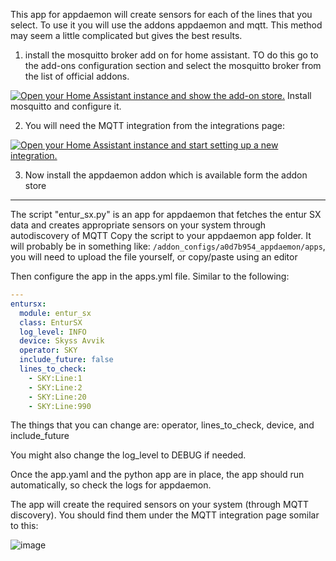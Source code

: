 This app for appdaemon will create sensors for each of the lines that you select. 
To use it you will use the addons appdaemon and mqtt. This method may seem a little
complicated but gives the best results.

1. install the mosquitto broker add on for home assistant. TO do this go to the add-ons configuration section and select the mosquitto broker from the list of official addons.
   
[![Open your Home Assistant instance and show the add-on store.](https://my.home-assistant.io/badges/supervisor_store.svg)](https://my.home-assistant.io/redirect/supervisor_store/)
Install mosquitto and configure it.

2. You will need the MQTT integration from the integrations page:
   
[![Open your Home Assistant instance and start setting up a new integration.](https://my.home-assistant.io/badges/config_flow_start.svg)](https://my.home-assistant.io/redirect/config_flow_start/?domain=mqtt)

3. Now install the appdaemon addon which is available form the addon store

-----------------------------
The script "entur_sx.py" is an app for appdaemon that fetches the entur SX data and creates appropriate sensors on your system through autodiscovery of MQTT
Copy the script to your appdaemon app folder. It will probably be in something like: ```/addon_configs/a0d7b954_appdaemon/apps```, you will need 
to upload the file yourself, or copy/paste using an editor

Then configure the app in the apps.yml file. Similar to the following:

```yaml
---
entursx:
  module: entur_sx
  class: EnturSX
  log_level: INFO
  device: Skyss Avvik
  operator: SKY
  include_future: false
  lines_to_check:
    - SKY:Line:1
    - SKY:Line:2
    - SKY:Line:20
    - SKY:Line:990
```

The things that you can change are: operator, lines_to_check, device, and include_future

You might also change the log_level to DEBUG if needed.

Once the app.yaml and the python app are in place, the app should run automatically, so check the logs for appdaemon.

The app will create the required sensors on your system (through MQTT discovery). You should find them
under the MQTT integration page somilar to this:



![image](https://github.com/user-attachments/assets/356eb486-38de-40bd-ab11-5d9eb3e1dea0)



